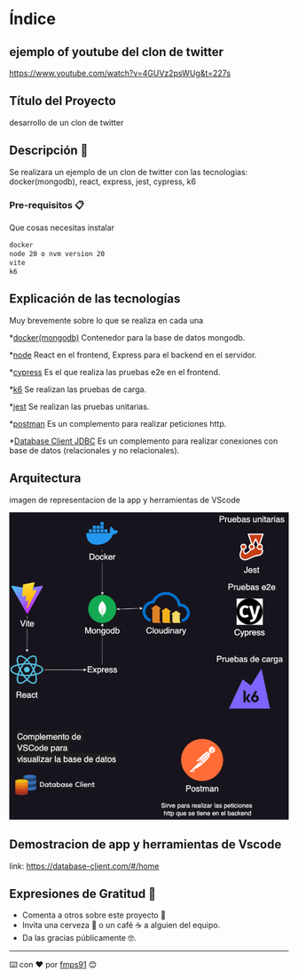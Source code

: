 # Índice

## ejemplo of youtube del clon de twitter
https://www.youtube.com/watch?v=4GUVz2psWUg&t=227s


## Título del Proyecto
desarrollo de un clon de twitter

## Descripción 🚀
Se realizara un ejemplo de un clon de twitter con las tecnologias: docker(mongodb), react, express, jest, cypress, k6


### Pre-requisitos 📋

Que cosas necesitas instalar

```
docker
node 20 o nvm version 20
vite
k6
```

## Explicación de las tecnologías
Muy brevemente sobre lo que se realiza en cada una

*[docker(mongodb)](https://www.docker.com/)
Contenedor para la base de datos mongodb.

*[node](https://nodejs.org/en/download/package-manager)
React en el frontend, Express para el backend en el servidor.

*[cypress](https://www.cypress.io/)
Es el que realiza las pruebas e2e en el frontend.

*[k6](https://k6.io/)
Se realizan las pruebas de carga.

*[jest](https://jestjs.io/)
Se realizan las pruebas unitarias.

*[postman](https://www.postman.com/)
Es un complemento para realizar peticiones http.

*[Database Client JDBC](https://database-client.com/#/home)
Es un complemento para realizar conexiones con base de datos (relacionales y no relacionales).

## Arquitectura
imagen de representacion de la app y herramientas de VScode

![ScreenShot](twitter_clone.png)


## Demostracion de app y herramientas de Vscode

link: https://database-client.com/#/home

## Expresiones de Gratitud 🎁

* Comenta a otros sobre este proyecto 📢
* Invita una cerveza 🍺 o un café ☕ a alguien del equipo. 
* Da las gracias públicamente 🤓.



---
⌨️ con ❤️ por [fmps91](https://github.com/fmps91) 😊